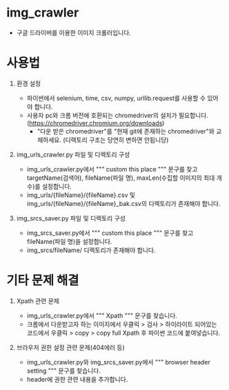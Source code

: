 # img_crawler

- 구글 드라이버를 이용한 이미지 크롤러입니다.

# 사용법

1. 환경 설정

   - 파이썬에서 selenium, time, csv, numpy, urllib.request를 사용할 수 있어야 합니다.
   - 사용자 pc와 크롬 버전에 호환되는 chromedriver의 설치가 필요합니다. (https://chromedriver.chromium.org/downloads)
     - "다운 받은 chromedriver"를 "현재 git에 존재하는 chromedriver"와 교체하세요. (디렉토리 구조는 당연히 변하면 안됩니당)

2. img_urls_crawler.py 파일 및 디렉토리 구성

   - img_urls_crawler.py에서 """ custom this place """ 문구를 찾고 targetName(검색어), fileName(파일 명), maxLen(수집할 이미지의 최대 개수)를 설정합니다.
   - img_urls/{fileName}/{fileName}.csv 및 img_urls/{fileName}/{fileName}\_bak.csv의 디렉토리가 존재해야 합니다.

3. img_srcs_saver.py 파일 및 디렉토리 구성

   - img_srcs_saver.py에서 """ custom this place """ 문구를 찾고 fileName(파일 명)을 설정합니다.
   - img_srcs/fileName/ 디렉토리가 존재해야 합니다.

# 기타 문제 해결

1.  Xpath 관련 문제

    - img_urls_crawler.py에서 """ Xpath """ 문구를 찾습니다.
    - 크롬에서 다운받고자 하는 이미지에서 우클릭 > 검사 > 하이라이트 되어있는 코드에서 우클릭 > copy > copy full Xpath 후 파이썬 코드에 붙여넣습니다.

2.  브라우저 권한 설정 관련 문제(404에러 등)

    - img_urls_crawler.py와 img_srcs_saver.py에서 """ browser header setting """ 문구를 찾습니다.
    - header에 권한 관련 내용을 추가합니다.
